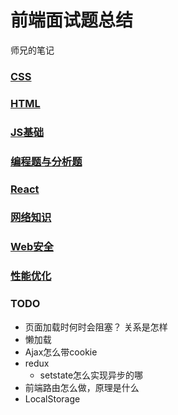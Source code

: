 # 前端面试题总结

师兄的笔记


### [CSS](CSS/README.md)

### [HTML](HTML/README.md)

### [JS基础](JS基础/README.md)

### [编程题与分析题](编程题与分析题/README.md)

### [React](React/README.md)

### [网络知识](网络/README.md)

### [Web安全](Web安全/README.md)

### [性能优化](性能优化/README.md)

### TODO
 - 页面加载时何时会阻塞？ 关系是怎样
 - 懒加载
 - Ajax怎么带cookie
 - redux
   - setstate怎么实现异步的哪
 - 前端路由怎么做，原理是什么 
 - LocalStorage